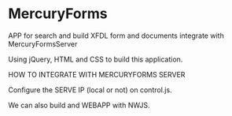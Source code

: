 # MercuryForms
APP for search and build XFDL form and documents integrate with MercuryFormsServer

Using jQuery, HTML and CSS to build this application. 

HOW TO INTEGRATE WITH MERCURYFORMS SERVER

Configure the SERVE IP (local or not) on control.js.

We can also build and WEBAPP with NWJS.
